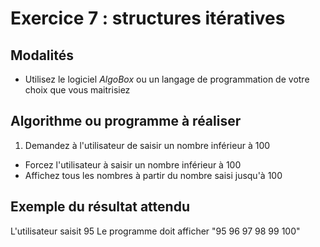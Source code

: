 # Exercice 7 : structures itératives

## Modalités

- Utilisez le logiciel *AlgoBox* ou un langage de programmation de votre choix que vous maitrisiez

## Algorithme ou programme à réaliser

1. Demandez à l'utilisateur de saisir un nombre inférieur à 100
- Forcez l'utilisateur à saisir un nombre inférieur à 100
- Affichez tous les nombres à partir du nombre saisi jusqu'à 100

## Exemple du résultat attendu

L'utilisateur saisit 95
Le programme doit afficher "95 96 97 98 99 100"
